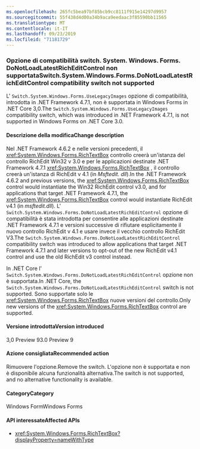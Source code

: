 ```yaml
---
ms.openlocfilehash: 265fc5bea97bf85bcb9cc8111f915e14297d9957
ms.sourcegitcommit: 55f438d4d00a34b9aca9eedaac3f85590bb11565
ms.translationtype: MT
ms.contentlocale: it-IT
ms.lasthandoff: 09/23/2019
ms.locfileid: "71181729"
---
```

### <a name="switchsystemwindowsformsdonotloadlatestricheditcontrol-compatibility-switch-not-supported"></a><span data-ttu-id="636e7-101">Opzione di compatibilità switch. System. Windows. Forms. DoNotLoadLatestRichEditControl non supportata</span><span class="sxs-lookup"><span data-stu-id="636e7-101">Switch.System.Windows.Forms.DoNotLoadLatestRichEditControl compatibility switch not supported</span></span>

<span data-ttu-id="636e7-102">L' `Switch.System.Windows.Forms.UseLegacyImages` opzione di compatibilità, introdotta in .NET Framework 4.7.1, non è supportata in Windows Forms in .NET Core 3,0.</span><span class="sxs-lookup"><span data-stu-id="636e7-102">The `Switch.System.Windows.Forms.UseLegacyImages` compatibility switch, which was introduced in .NET Framework 4.7.1, is not supported in Windows Forms on .NET Core 3.0.</span></span>

#### <a name="change-description"></a><span data-ttu-id="636e7-103">Descrizione della modifica</span><span class="sxs-lookup"><span data-stu-id="636e7-103">Change description</span></span>

<span data-ttu-id="636e7-104">Nel .NET Framework 4.6.2 e nelle versioni precedenti, il <xref:System.Windows.Forms.RichTextBox> controllo creerà un'istanza del controllo RichEdit Win32 v 3.0 e per le applicazioni destinate .NET Framework 4.7.1 <xref:System.Windows.Forms.RichTextBox> , il controllo creerà un'istanza di RichEdit v 4.1 (in  *Msftedit. dll*).</span><span class="sxs-lookup"><span data-stu-id="636e7-104">In the .NET Framework 4.6.2 and previous versions, the <xref:System.Windows.Forms.RichTextBox> control would instantiate the Win32 RichEdit control v3.0, and for applications that target .NET Framework 4.7.1, the  <xref:System.Windows.Forms.RichTextBox> control would instantiate RichEdit v4.1 (in *msftedit.dll*).</span></span> <span data-ttu-id="636e7-105">L' `Switch.System.Windows.Forms.DoNotLoadLatestRichEditControl` opzione di compatibilità è stata introdotta per consentire alle applicazioni destinate .NET Framework 4.7.1 e versioni successive di rifiutare esplicitamente il nuovo controllo RichEdit v 4.1 e usare invece il vecchio controllo RichEdit V3.</span><span class="sxs-lookup"><span data-stu-id="636e7-105">The `Switch.System.Windows.Forms.DoNotLoadLatestRichEditControl` compatibility switch was introduced to allow applications that target .NET Framework 4.7.1 and later versions to opt-out of the new RichEdit v4.1 control and use the old RichEdit v3 control instead.</span></span>

<span data-ttu-id="636e7-106">In .NET Core l' `Switch.System.Windows.Forms.DoNotLoadLatestRichEditControl` opzione non è supportata.</span><span class="sxs-lookup"><span data-stu-id="636e7-106">In .NET Core, the `Switch.System.Windows.Forms.DoNotLoadLatestRichEditControl` switch is not supported.</span></span> <span data-ttu-id="636e7-107">Sono supportate solo le <xref:System.Windows.Forms.RichTextBox> nuove versioni del controllo.</span><span class="sxs-lookup"><span data-stu-id="636e7-107">Only new versions of the  <xref:System.Windows.Forms.RichTextBox> control are supported.</span></span>

#### <a name="version-introduced"></a><span data-ttu-id="636e7-108">Versione introdotta</span><span class="sxs-lookup"><span data-stu-id="636e7-108">Version introduced</span></span>

<span data-ttu-id="636e7-109">3,0 Preview 9</span><span class="sxs-lookup"><span data-stu-id="636e7-109">3.0 Preview 9</span></span>

#### <a name="recommended-action"></a><span data-ttu-id="636e7-110">Azione consigliata</span><span class="sxs-lookup"><span data-stu-id="636e7-110">Recommended action</span></span>

<span data-ttu-id="636e7-111">Rimuovere l'opzione.</span><span class="sxs-lookup"><span data-stu-id="636e7-111">Remove the switch.</span></span> <span data-ttu-id="636e7-112">L'opzione non è supportata e non è disponibile alcuna funzionalità alternativa.</span><span class="sxs-lookup"><span data-stu-id="636e7-112">The switch is not supported, and no alternative functionality is available.</span></span>

#### <a name="category"></a><span data-ttu-id="636e7-113">Category</span><span class="sxs-lookup"><span data-stu-id="636e7-113">Category</span></span>

<span data-ttu-id="636e7-114">Windows Form</span><span class="sxs-lookup"><span data-stu-id="636e7-114">Windows Forms</span></span>

#### <a name="affected-apis"></a><span data-ttu-id="636e7-115">API interessate</span><span class="sxs-lookup"><span data-stu-id="636e7-115">Affected APIs</span></span>

- <xref:System.Windows.Forms.RichTextBox?displayProperty=nameWithType>

<!-- 

### Affected APIs

-  `T:System.Windows.Forms.RichTextBox` 

-->
